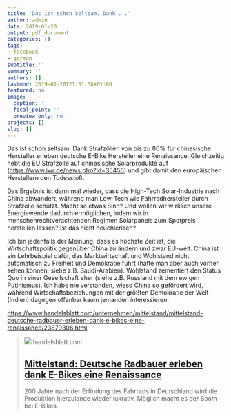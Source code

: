 ```yaml
---
title: 'Das ist schon seltsam. Dank ...'
author: admin
date: 2019-01-20
output: pdf_document
categories: []
tags:
- facebook
- german
subtitle: ''
summary: ''
authors: []
lastmod: 2019-01-20T21:31:38+01:00
featured: no
image:
  caption: ''
  focal_point: ''
  preview_only: no
projects: []
slug: []
---
```

Das ist schon seltsam. Dank Strafzöllen von bis zu 80% für chinesische Hersteller erleben deutsche E-Bike Hersteller eine Renaissance.
Gleichzeitig hebt die EU Strafzölle auf chinesische Solarprodukte auf (https://www.iwr.de/news.php?id=35456) und gibt damit den europäischen Herstellern den Todesstoß. 

Das Ergebnis ist dann mal wieder, dass die High-Tech Solar-Industrie nach China abwandert, während man Low-Tech wie Fahrradhersteller durch Strafzölle schützt. Macht so etwas Sinn? 
Und wollen wir wirklich unsere Energiewende dadurch ermöglichen, indem wir in menschenrechtverachtenden Regimen Solarpanels zum Spotpreis herstellen lassen? Ist das nicht heuchlerisch? 

Ich bin jedenfalls der Meinung, dass es höchste Zeit ist, die Wirtschaftspolitik gegenüber China zu ändern und zwar EU-weit. China ist ein Lehrbeispiel dafür, das Marktwirtschaft und Wohlstand nicht automatisch zu Freiheit und Demokratie führt (hätte man aber auch vorher sehen können, siehe z.B. Saudi-Arabien). Wohlstand zementiert den Status Quo in einer Gesellschaft eher (siehe z.B. Russland mit dem ewigen Putinismus). Ich habe nie verstanden, wieso China so gefördert wird, während Wirtschaftsbeziehungen mit der größten Demokratie der Welt (Indien) dagegen offenbar kaum jemanden interessieren.

https://www.handelsblatt.com/unternehmen/mittelstand/mittelstand-deutsche-radbauer-erleben-dank-e-bikes-eine-renaissance/23879306.html
> [![](https://www.handelsblatt.com/images/e-bike-fertigung-bei-riese-und-mueller/23879414/2-format2003.jpg)](https://www.handelsblatt.com/unternehmen/mittelstand/mittelstand-deutsche-radbauer-erleben-dank-e-bikes-eine-renaissance/23879306.html)
> handelsblatt.com
> ## [Mittelstand: Deutsche Radbauer erleben dank E-Bikes eine Renaissance](https://www.handelsblatt.com/unternehmen/mittelstand/mittelstand-deutsche-radbauer-erleben-dank-e-bikes-eine-renaissance/23879306.html)
>
>200 Jahre nach der Erfindung des Fahrrads in Deutschland wird die Produktion hierzulande wieder lukrativ. Möglich macht es der Boom bei E-Bikes.

